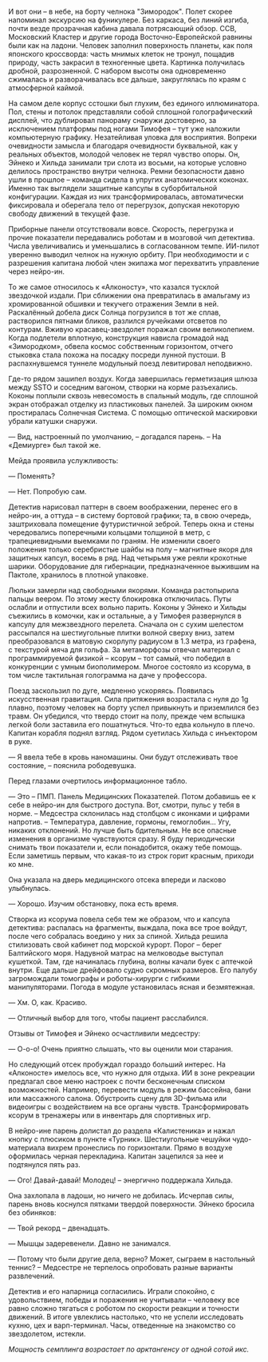 И вот они – в небе, на борту челнока "Зимородок". Полет скорее напоминал экскурсию на фуникулере. Без каркаса, без линий изгиба, почти везде прозрачная кабина давала потрясающий обзор. ССВ, Московский Кластер и другие города Восточно-Европейской равнины были как на ладони. Человек заполнил поверхность планеты, как поля японского кроссворда: часть мнимых клеток не тронул, пощадив природу, часть закрасил в техногенные цвета. Картинка получилась дробной, разрозненной. С набором высоты она одновременно сжималась и разворачивалась все дальше, закруглялась по краям с атмосферной каймой.

На самом деле корпус сстошки был глухим, без единого иллюминатора. Пол, стены и потолок представляли собой сплошной голографический дисплей, что дублировал панораму снаружи достоверно, за исключением платформы под ногами Тимофея – тут уже наложили компьютерную графику. Незатейливая уловка для восприятия. Вопреки очевидности замысла и благодаря очевидности буквальной, как у реальных объектов, молодой человек не терял чувство опоры. Он, Эйнеко и Хильда занимали три слота из восьми, на которые условно делилось пространство внутри челнока. Ремни безопасности давно ушли в прошлое – команда сидела в упругих анатомических коконах. Именно так выглядели защитные капсулы в суборбитальной конфигурации. Каждая из них трансформировалась, автоматически фиксировала и оберегала тело от перегрузок, допуская некоторую свободу движений в текущей фазе.

Приборные панели отсутствовали вовсе. Скорость, перегрузка и прочие показатели передавались роботам и в мозговой чип детектива. Числа увеличивались и уменьшались в согласованном темпе. ИИ-пилот уверенно выводил челнок на нужную орбиту. При необходимости и с разрешения капитана любой член экипажа мог перехватить управление через нейро-ин.

То же самое относилось к «Алконосту», что казался тусклой звездочкой издали. При сближении она превратилась в амальгаму из хромированной обшивки и текучего отражения Земли в ней. Раскалённый добела диск Солнца погрузился в тот же сплав, растворился пятнами бликов, разлился ручейками отсветов по контурам. Вживую красавец-звездолет поражал своим великолепием. Когда подлетели вплотную, конструкция нависла громадой над «Зимородком», обвела космос собственным горизонтом, отчего стыковка стала похожа на посадку посреди лунной пустоши. В распахнувшемся туннеле модульный поезд левитировал неподвижно.

Где-то рядом зашипел воздух. Когда завершилась герметизация шлюза между SSTO и соседним вагоном, створки на корме разъехались. Коконы поплыли сквозь невесомость в спальный модуль, где сплошной экран отображал отделку из пластиковых панелей. За широким окном простиралась Солнечная Система. С помощью оптической маскировки убрали катушки снаружи.

— Вид, настроенный по умолчанию, – догадался парень. – На «Демиурге» был такой же.

Мейда проявила услужливость:

— Поменять?

— Нет. Попробую сам.

Детектив нарисовал паттерн в своем воображении, перенес его в нейро-ин, а оттуда – в систему бортовой графики; та, в свою очередь, заштриховала помещение футуристичной зеброй. Теперь окна и стены чередовались поперечными кольцами толщиной в метр, с трапециевидными выемками по граням. Не изменили своего положения только серебристые шайбы на полу – магнитные якоря для защитных капсул, восемь в ряд. Над четырьмя уже реяли крохотные шарики. Оборудование для гибернации, предназначенное выжившим на Пактоле, хранилось в плотной упаковке.

Люльки замерли над свободными якорями. Команда растопырила пальцы веером. По этому жесту блокировка отключилась. Путы ослабли и отпустили всех вольно парить. Коконы у Эйнеко и Хильды съежились в комочки, как и остальные, а у Тимофея развернулся в капсулу для межзвездного перелета. Сначала он с сухим шелестом рассыпался на шестиугольные плитки волной сверху вниз, затем преобразовался в матовую скорлупу радиусом в 1.3 метра, из графена, с текстурой мяча для гольфа. За метаморфозы отвечал материал с программируемой физикой – ксорум – тот самый, что победил в конкуренции с умным биополимером. Многое состояло из ксорума, в том числе тактильная голограмма на даче у профессора.

Поезд заскользил по дуге, медленно ускоряясь. Появилась искусственная гравитация. Сила притяжения возрастала с нуля до 1g плавно, поэтому человек на борту успел привыкнуть и приземлился без травм. Он убедился, что твердо стоит на полу, прежде чем вспышка легкой боли заставила его пошатнуться. Что-то едва кольнуло в плечо. Капитан корабля поднял взгляд. Рядом суетилась Хильда с инъектором в руке.

— Я ввела тебе в кровь наномашины. Они будут отслеживать твое состояние, – пояснила рободевушка.

Перед глазами очертилось информационное табло.

— Это – ПМП. Панель Медицинских Показателей. Потом добавишь ее к себе в нейро-ин для быстрого доступа. Вот, смотри, пульс у тебя в норме. – Медсестра склонилась над столбцом с иконками и цифрами напротив. – Температура, давление, гормоны, гемоглобин... Угу, никаких отклонений. Но лучше быть бдительным. Не все опасные изменения в организме чувствуются сразу. Я буду периодически снимать твои показатели и, если понадобится, окажу тебе помощь. Если заметишь первым, что какая-то из строк горит красным, приходи ко мне.

Она указала на дверь медицинского отсека впереди и ласково улыбнулась.

— Хорошо. Изучим обстановку, пока есть время.

Створка из ксорума повела себя тем же образом, что и капсула детектива: распалась на фрагменты, выждала, пока все трое войдут, после чего собралась воедино у них за спиной. Хильда решила стилизовать свой кабинет под морской курорт. Порог – берег Балтийского моря. Надувной матрас на мелководье выступал кушеткой. Там, где начиналась глубина, волны качали буек с аптечкой внутри. Еще дальше дрейфовало судно скромных размеров. Его палубу загромождали томографы и роботы-хирурги с гибкими манипуляторами. Погода в модуле установилась ясная и безмятежная.

— Хм. О, как. Красиво.

— Отличный выбор для того, чтобы пациент расслабился.

Отзывы от Тимофея и Эйнеко осчастливили медсестру:

— О-о-о! Очень приятно слышать, что вы оценили мои старания.

Но следующий отсек пробуждал гораздо больший интерес. На «Алконосте» имелось все, что нужно для отдыха. ИИ в зоне рекреации предлагал свое меню настроек с почти бесконечным списком возможностей. Например, перевести модуль в режим бассейна, бани или массажного салона. Обустроить сцену для 3D-фильма или видеоигры с воздействием на все органы чувств. Трансформировать ксорум в тренажеры или в инвентарь для спортивных игр. 

В нейро-ине парень долистал до раздела «Калистеника» и нажал кнопку с плюсиком в пункте «Турник». Шестиугольные чешуйки чудо-материала вихрем пронеслись по горизонтали. Прямо в воздухе оформилась черная перекладина. Капитан зацепился за нее и подтянулся пять раз. 

— Ого! Давай-давай! Молодец! – энергично поддержала Хильда.

 Она захлопала в ладоши, но ничего не добилась. Исчерпав силы, парень вновь коснулся пятками твердой поверхности. Эйнеко бросила без обиняков:

— Твой рекорд – двенадцать.

— Мышцы задеревенели. Давно не занимался.

— Потому что были другие дела, верно? Может, сыграем в настольный теннис? – Медсестре не терпелось опробовать разные варианты развлечений.

Детектив и его напарница согласились. Играли спокойно, с удовольствием, победы и поражения не учитывали – человеку все равно сложно тягаться с роботом по скорости реакции и точности движений. В итоге увлеклись настолько, что не успели исследовать кухню, цех и варп-терминал. Часы, отведенные на знакомство со звездолетом, истекли. 



*Мощность семплинга возрастает по арктангенсу от одной сотой икс.*

